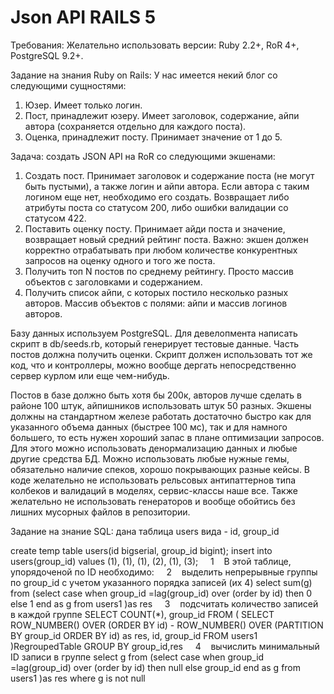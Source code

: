 # Json API RAILS 5

Требования:
Желательно использовать версии: Ruby 2.2+, RoR 4+, PostgreSQL 9.2+.

Задание на знания Ruby on Rails:
У нас имеется некий блог со следующими сущностями:

1. Юзер. Имеет только логин.
2. Пост, принадлежит юзеру. Имеет заголовок, содержание, айпи автора (сохраняется отдельно для каждого поста).
3. Оценка, принадлежит посту. Принимает значение от 1 до 5.

Задача: создать JSON API на RoR со следующими экшенами:

1. Создать пост. Принимает заголовок и содержание поста (не могут быть пустыми), а также логин и айпи автора. Если автора с таким логином еще нет, необходимо его создать. Возвращает либо атрибуты поста со статусом 200, либо ошибки валидации со статусом 422.
2. Поставить оценку посту. Принимает айди поста и значение, возвращает новый средний рейтинг поста. Важно: экшен должен корректно отрабатывать при любом количестве конкурентных запросов на оценку одного и того же поста.
3. Получить топ N постов по среднему рейтингу. Просто массив объектов с заголовками и содержанием.
4. Получить список айпи, с которых постило несколько разных авторов. Массив объектов с полями: айпи и массив логинов авторов.

Базу данных используем PostgreSQL. Для девелопмента написать скрипт в db/seeds.rb, который генерирует тестовые данные. Часть постов должна получить оценки. Скрипт должен использовать тот же код, что и контроллеры, можно вообще дергать непосредственно сервер курлом или еще чем-нибудь.

Постов в базе должно быть хотя бы 200к, авторов лучше сделать в районе 100 штук, айпишников использовать штук 50 разных. Экшены должны на стандартном железе работать достаточно быстро как для указанного объема данных (быстрее 100 мс), так и для намного большего, то есть нужен хороший запас в плане оптимизации запросов. Для этого можно использовать денормализацию данных и любые другие средства БД. Можно использовать любые нужные гемы, обязательно наличие спеков, хорошо покрывающих разные кейсы. В коде желательно не использовать рельсовых антипаттернов типа колбеков и валидаций в моделях, сервис-классы наше все. Также желательно не использовать генераторов и вообще обойтись без лишних мусорных файлов в репозитории.

Задание на знание SQL:
дана таблица users вида - id, group_id

create temp table users(id bigserial, group_id bigint);
insert into users(group_id) values (1), (1), (1), (2), (1), (3);
    1    В этой таблице, упорядоченой по ID необходимо:
    2    выделить непрерывные группы по group_id с учетом указанного порядка записей (их 4)
      select sum(g) from (select case when group_id =lag(group_id) over (order by id) then 0 else 1 end as g from users1 )as res
    3    подсчитать количество записей в каждой группе
      SELECT COUNT(*), group_id FROM ( SELECT ROW_NUMBER() OVER (ORDER BY id) - ROW_NUMBER() OVER (PARTITION BY group_id ORDER BY id) as res, id, group_id FROM users1 )RegroupedTable GROUP BY group_id,res
    4    вычислить минимальный ID записи в группе
      select g from (select case when group_id =lag(group_id) over (order by id) then null else group_id end as g from users1 )as res where g is not null
